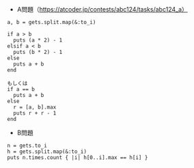 - A問題（https://atcoder.jp/contests/abc124/tasks/abc124_a）

```
a, b = gets.split.map(&:to_i)

if a > b
  puts (a * 2) - 1
elsif a < b
  puts (b * 2) - 1
else
  puts a + b
end

もしくは
if a == b
  puts a + b
else
  r = [a, b].max
  puts r + r - 1
end
```

- B問題
```
n = gets.to_i
h = gets.split.map(&:to_i)
puts n.times.count { |i| h[0..i].max == h[i] }
```
